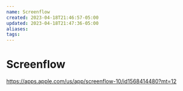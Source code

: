 ```yaml
---
name: Screenflow
created: 2023-04-18T21:46:57-05:00
updated: 2023-04-18T21:47:36-05:00
aliases: 
tags: 
---
```

# Screenflow
https://apps.apple.com/us/app/screenflow-10/id1568414480?mt=12

